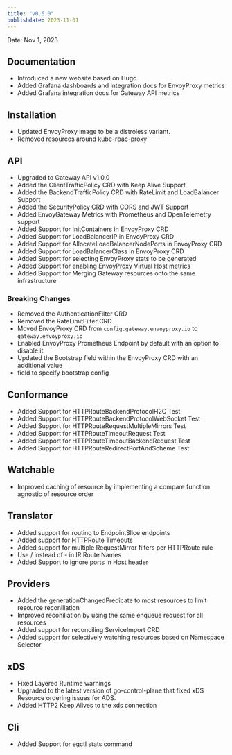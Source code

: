 ```yaml
---
title: "v0.6.0"
publishdate: 2023-11-01
---
```


Date: Nov 1, 2023

## Documentation
- Introduced a new website based on Hugo
- Added Grafana dashboards and integration docs for EnvoyProxy metrics
- Added Grafana integration docs for Gateway API metrics

## Installation
- Updated EnvoyProxy image to be a distroless variant.
- Removed resources around kube-rbac-proxy

## API
- Upgraded to Gateway API v1.0.0
- Added the ClientTrafficPolicy CRD with Keep Alive Support
- Added the BackendTrafficPolicy CRD with RateLimit and LoadBalancer Support
- Added the SecurityPolicy CRD with CORS and JWT Support
- Added EnvoyGateway Metrics with Prometheus and OpenTelemetry support
- Added Support for InitContainers in EnvoyProxy CRD
- Added Support for LoadBalancerIP in EnvoyProxy CRD
- Added Support for AllocateLoadBalancerNodePorts in EnvoyProxy CRD
- Added Support for LoadBalancerClass in EnvoyProxy CRD
- Added Support for selecting EnvoyProxy stats to be generated
- Added Support for enabling EnvoyProxy Virtual Host metrics
- Added Support for Merging Gateway resources onto the same infrastructure

### Breaking Changes
- Removed the AuthenticationFilter CRD
- Removed the RateLimitFilter CRD
- Moved EnvoyProxy CRD from `config.gateway.envoyproxy.io` to `gateway.envoyproxy.io`
- Enabled EnvoyProxy Prometheus Endpoint by default with an option to disable it
- Updated the Bootstrap field within the EnvoyProxy CRD with an additional value
- field to specify bootstrap config

## Conformance
- Added Support for HTTPRouteBackendProtocolH2C Test
- Added Support for HTTPRouteBackendProtocolWebSocket Test
- Added Support for HTTPRouteRequestMultipleMirrors Test
- Added Support for HTTPRouteTimeoutRequest Test
- Added Support for HTTPRouteTimeoutBackendRequest Test
- Added Support for HTTPRouteRedirectPortAndScheme Test

## Watchable
- Improved caching of resource by implementing a compare function agnostic of resource order

## Translator
- Added support for routing to EndpointSlice endpoints
- Added support for HTTPRoute Timeouts
- Added support for multiple RequestMirror filters per HTTPRoute rule
- Use / instead of - in IR Route Names
- Added Support to ignore ports in Host header

## Providers
- Added the generationChangedPredicate to most resources to limit resource reconiliation
- Improved reconiliation by using the same enqueue request for all resources
- Added support for reconciling ServiceImport CRD
- Added support for selectively watching resources based on Namespace Selector

## xDS
- Fixed Layered Runtime warnings
- Upgraded to the latest version of go-control-plane that fixed xDS Resource ordering issues for ADS.
- Added HTTP2 Keep Alives to the xds connection

## Cli
- Added Support for egctl stats command

